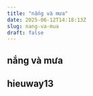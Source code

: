 ```yaml
---
title: "nắng và mưa"
date: 2025-06-12T14:18:13Z
slug: nang-va-mua
draft: false
---
```


## nắng và mưa

## hieuway13


